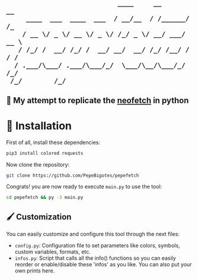 <h2>

```
                            ____     __       __  
     ____  ___  ____  ___  / __/__  / /______/ /_ 
    / __ \/ _ \/ __ \/ _ \/ /_/ _ \/ __/ ___/ __ \
   / /_/ /  __/ /_/ /  __/ __/  __/ /_/ /__/ / / /
  / .___/\___/ .___/\___/_/  \___/\__/\___/_/ /_/ 
 /_/        /_/                                   
```

</h2>

## 📜 My attempt to replicate the [neofetch](https://github.com/dylanaraps/neofetch) in python  

# 🔧 Installation

First of all, install these dependencies:

```bash
pip3 install colored requests
```

Now clone the repository:  

```bash
git clone https://github.com/PepeBigotes/pepefetch
```

Congrats! you are now ready to execute `main.py` to use the tool:  

```bash
cd pepefetch && py -3 main.py
```

## 🖌 Customization

You can easily customize and configure this tool through the next files:

- `config.py`: Configuration file to set parameters like colors, symbols, custom variables, formats, etc.  
- `infos.py`: Script that calls all the info() functions so you can easily reorder or enable/disable these 'infos' as you like. You can also put your own prints here.  
